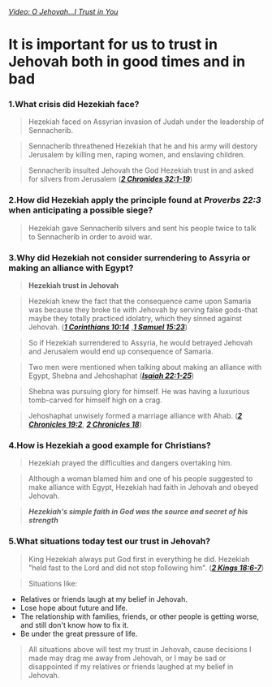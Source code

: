 _[Video: O Jehovah...I Trust in You](https://www.youtube.com/watch?v=HBk1Cm6RkY4)_

It is important for us to trust in Jehovah both in good times and in bad
===

### 1.What crisis did Hezekiah face?
> Hezekiah faced on Assyrian invasion of Judah under the leadership of Sennacherib.

> Sennacherib threathened Hezekiah that he and his army will destory Jerusalem by killing men, raping women, and enslaving children. 

> Sennacherib insulted Jehovah the God Hezekiah trust in and asked for silvers from Jerusalem (**_[2 Chronides 32:1-19](https://www.jw.org/en/publications/bible/study-bible/books/2-chronicles/32/)_**)
 
### 2.How did Hezekiah apply the principle found at **_Proverbs 22:3_** when anticipating a possible siege?
> Hezekiah gave Sennacherib silvers and sent his people twice to talk to Sennacherib in order to avoid war.

### 3.Why did Hezekiah not consider surrendering to Assyria or making an alliance with Egypt?
> **Hezekiah trust in Jehovah**

> Hezekiah knew the fact that the consequence came upon Samaria was because they broke tie with Jehovah by serving false gods-that maybe they totally practiced idolatry, which they sinned against Jehovah. (**_[1 Corinthians 10:14](https://www.jw.org/en/publications/bible/study-bible/books/1-corinthians/10/)_** ,**_[1 Samuel 15:23](https://www.jw.org/en/publications/bible/study-bible/books/1-samuel/15/)_**)
 
> So if Hezekiah surrendered to Assyria, he would betrayed Jehovah and Jerusalem would end up consequence of Samaria.

> Two men were mentioned when talking about making an alliance with Egypt, Shebna and Jehoshaphat (**_[Isaiah 22:1-25](https://www.jw.org/en/publications/bible/study-bible/books/isaiah/22/)_**)

> Shebna was pursuing glory for himself. He was having a luxurious tomb-carved for himself high on a crag.

> Jehoshaphat unwisely formed a marriage alliance with Ahab. (**_[2 Chronicles 19:2](https://www.jw.org/en/publications/bible/study-bible/books/2-chronicles/19/)_**, **_[2 Chronicles 18](https://www.jw.org/en/publications/bible/study-bible/books/2-chronicles/18/)_**)

### 4.How is Hezekiah a good example for Christians?
> Hezekiah prayed the difficulties and dangers overtaking him.

> Although a woman blamed him and one of his people suggested to make alliance with Egypt, Hezekiah had faith in Jehovah and obeyed Jehovah.

> **_Hezekiah's simple faith in God was the source and secret of his strength_**

### 5.What situations today test our trust in Jehovah?
> King Hezekiah always put God first in everything he did. Hezekiah "held fast to the Lord and did not stop following him". (**_[2 Kings 18:6-7](https://www.jw.org/en/publications/bible/study-bible/books/2-kings/18/)_**)

> Situations like:
* Relatives or friends laugh at my belief in Jehovah.
* Lose hope about future and life.
* The relationship with families, friends, or other people is getting worse, and still don't know how to fix it.
* Be under the great pressure of life.

> All situations above will test my trust in Jehovah, cause decisions I made may drag me away from Jehovah, or I may be sad or disappointed if my relatives or friends laughed at my belief in Jehovah. 